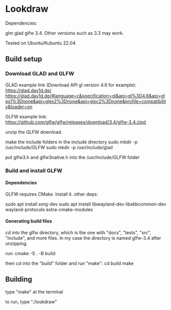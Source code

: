 # Lookdraw

Dependencies:

glm
glad
glfw 3.4. Other versions such as 3.3 may work.


Tested on Ubuntu/Kubuntu 22.04


## Build setup
### Download GLAD and GLFW

GLAD example link (Download API gl version 4.6 for example):
https://glad.dav1d.de/
https://glad.dav1d.de/#language=c&specification=gl&api=gl%3D4.6&api=gles1%3Dnone&api=gles2%3Dnone&api=glsc2%3Dnone&profile=compatibility&loader=on


GLFW example link:
https://github.com/glfw/glfw/releases/download/3.4/glfw-3.4.zipd


unzip the GLFW download.

make the include folders in the include directory
sudo mkdir -p /usr/include/GLFW
sudo mkdir -p /usr/include/glad

put glfw3.h and glfw3native.h into the /usr/include/GLFW folder

### Build and install GLFW
#### Dependencies
GLFW requires CMake. Install it.
other deps:

sudo apt install xorg-dev
sudo apt install libwayland-dev libxkbcommon-dev wayland-protocols extra-cmake-modules
#### Generating build files
cd into the glfw directory, which is the one with "docs", "tests", "src", "include", and more files. In my case the directory is named glfw-3.4 after unzipping.

run:
cmake -S . -B build


then cd into the "build" folder and run "make":
cd build
make


## Building
type "make" at the terminal

to run, type "./lookdraw"